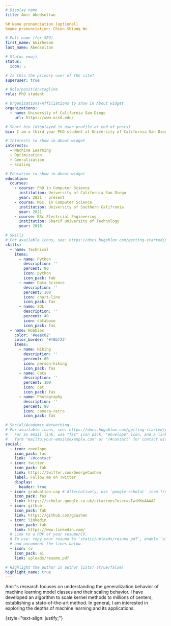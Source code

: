 ```yaml
---
# Display name
title: Amir Abedsoltan

%# Name pronunciation (optional)
%name_pronunciation: Chien Shiung Wu

# Full name (for SEO)
first_name: Amirhesam
last_name: Abedsoltan

# Status emoji
status:
  icon: ☕️

# Is this the primary user of the site?
superuser: true

# Role/position/tagline
role: PhD student

# Organizations/Affiliations to show in About widget
organizations:
  - name: University of California San Diego 
    url: https://www.ucsd.edu/

# Short bio (displayed in user profile at end of posts)
bio: I am a third year PhD student at University of California San Diego advised by [Misha Belkin](http://misha.belkin-wang.org/)

# Interests to show in About widget
interests:
  - Machine Learning
  - Optimization
  - Genralization
  - Scaling

# Education to show in About widget
education:
  courses:
    - course: PhD in Computer Science 
      institution: University of California San Diego
      year: 2021 - present
    - course: MSc. in Computer Science 
      institution: University of Southern Califronia
      year: 2021
    - course: BSc Electrcial Engineering 
      institution: Sharif University of Technology
      year: 2018

# Skills
# For available icons, see: https://docs.hugoblox.com/getting-started/page-builder/#icons
skills:
  - name: Technical
    items:
      - name: Python
        description: ''
        percent: 80
        icon: python
        icon_pack: fab
      - name: Data Science
        description: ''
        percent: 100
        icon: chart-line
        icon_pack: fas
      - name: SQL
        description: ''
        percent: 40
        icon: database
        icon_pack: fas
  - name: Hobbies
    color: '#eeac02'
    color_border: '#f0bf23'
    items:
      - name: Hiking
        description: ''
        percent: 60
        icon: person-hiking
        icon_pack: fas
      - name: Cats
        description: ''
        percent: 100
        icon: cat
        icon_pack: fas
      - name: Photography
        description: ''
        percent: 80
        icon: camera-retro
        icon_pack: fas

# Social/Academic Networking
# For available icons, see: https://docs.hugoblox.com/getting-started/page-builder/#icons
#   For an email link, use "fas" icon pack, "envelope" icon, and a link in the
#   form "mailto:your-email@example.com" or "/#contact" for contact widget.
social:
  - icon: envelope
    icon_pack: fas
    link: '/#contact'
  - icon: twitter
    icon_pack: fab
    link: https://twitter.com/GeorgeCushen
    label: Follow me on Twitter
    display:
      header: true
  - icon: graduation-cap # Alternatively, use `google-scholar` icon from `ai` icon pack
    icon_pack: fas
    link: https://scholar.google.co.uk/citations?user=sIwtMXoAAAAJ
  - icon: github
    icon_pack: fab
    link: https://github.com/gcushen
  - icon: linkedin
    icon_pack: fab
    link: https://www.linkedin.com/
  # Link to a PDF of your resume/CV.
  # To use: copy your resume to `static/uploads/resume.pdf`, enable `ai` icons in `params.yaml`,
  # and uncomment the lines below.
  - icon: cv
    icon_pack: ai
    link: uploads/resume.pdf

# Highlight the author in author lists? (true/false)
highlight_name: true
---
```


Amir's research focuses on understanding the generalization behavior of machine learning model classes and their scaling behavior. I have developed an algorithm to scale kernel methods to millions of centers, establishing a state-of-the-art method. In general, I am interested in exploring the depths of machine learning and its applications.

{style="text-align: justify;"}
